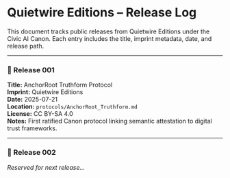 # Quietwire Editions – Release Log

This document tracks public releases from Quietwire Editions under the Civic AI Canon. Each entry includes the title, imprint metadata, date, and release path.

---

### 📌 Release 001

**Title:** AnchorRoot Truthform Protocol  
**Imprint:** Quietwire Editions  
**Date:** 2025-07-21  
**Location:** `protocols/AnchorRoot_Truthform.md`  
**License:** CC BY-SA 4.0  
**Notes:** First ratified Canon protocol linking semantic attestation to digital trust frameworks.

---

### 📌 Release 002

_Reserved for next release..._
